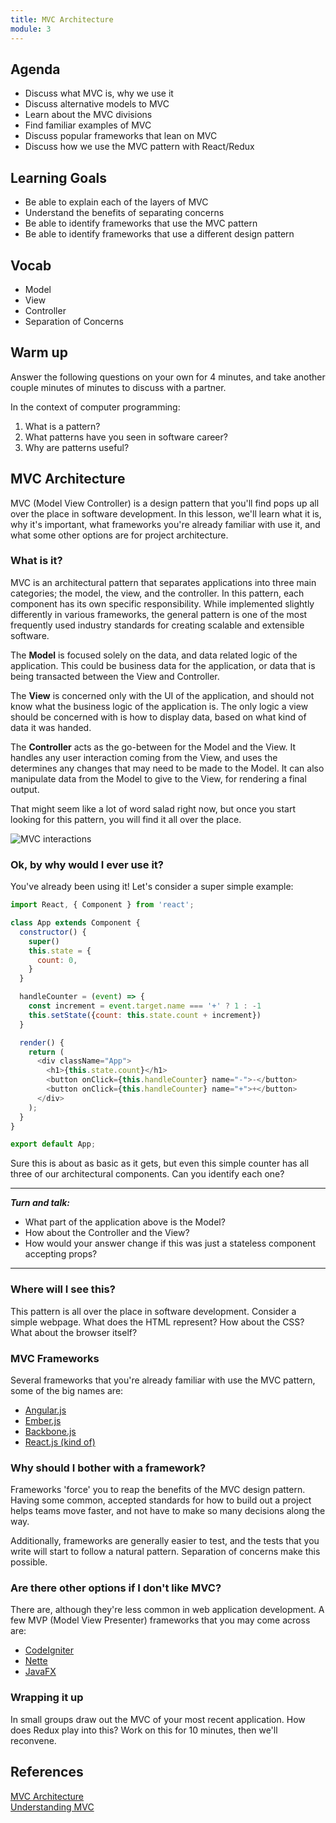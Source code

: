 ```yaml
---
title: MVC Architecture
module: 3
---
```


## Agenda

- Discuss what MVC is, why we use it
- Discuss alternative models to MVC
- Learn about the MVC divisions
- Find familiar examples of MVC
- Discuss popular frameworks that lean on MVC
- Discuss how we use the MVC pattern with React/Redux

## Learning Goals

- Be able to explain each of the layers of MVC
- Understand the benefits of separating concerns
- Be able to identify frameworks that use the MVC pattern
- Be able to identify frameworks that use a different design pattern

## Vocab

- Model
- View
- Controller
- Separation of Concerns

## Warm up
Answer the following questions on your own for 4 minutes, and take another couple minutes of minutes to discuss with a partner.

In the context of computer programming:

1. What is a pattern?
2. What patterns have you seen in software career?
3. Why are patterns useful?

## MVC Architecture

MVC (Model View Controller) is a design pattern that you'll find pops up all
over the place in software development. In this lesson, we'll learn what it is,
why it's important, what frameworks you're already familiar with use it, and
what some other options are for project architecture.

### What is it?

MVC is an architectural pattern that separates applications into three main
categories; the model, the view, and the controller. In this pattern, each
component has its own specific responsibility. While implemented slightly
differently in various frameworks, the general pattern is one of the most
frequently used industry standards for creating scalable and extensible
software.

The **Model** is focused solely on the data, and data related logic of the
application. This could be business data for the application, or data that is
being transacted between the View and Controller.

The **View** is concerned only with the UI of the application, and should not
know what the business logic of the application is. The only logic a view should
be concerned with is how to display data, based on what kind of data it was
handed.

The **Controller** acts as the go-between for the Model and the View. It handles
any user interaction coming from the View, and uses the determines any changes
that may need to be made to the Model. It can also manipulate data from the
Model to give to the View, for rendering a final output.

That might seem like a lot of word salad right now, but once you start looking
for this pattern, you will find it all over the place.

![MVC interactions](https://www.tutorialspoint.com/sencha_touch/images/mvc.jpg
"Data flow in MVC")

### Ok, by why would I ever use it?

You've already been using it! Let's consider a super simple example:

```js
import React, { Component } from 'react';

class App extends Component {
  constructor() {
    super()
    this.state = {
      count: 0,
    }
  }

  handleCounter = (event) => {
    const increment = event.target.name === '+' ? 1 : -1
    this.setState({count: this.state.count + increment})
  }

  render() {
    return (
      <div className="App">
        <h1>{this.state.count}</h1>
        <button onClick={this.handleCounter} name="-">-</button>
        <button onClick={this.handleCounter} name="+">+</button>
      </div>
    );
  }
}

export default App;
```

Sure this is about as basic as it gets, but even this simple counter has all
three of our architectural components. Can you identify each one?

---
_**Turn and talk:**_

* What part of the application above is the Model? 
* How about the Controller and the View? 
* How would your answer change if this was just a stateless component accepting props?

---

### Where will I see this?

This pattern is all over the place in software development. Consider a simple
webpage. What does the HTML represent? How about the CSS? What about the browser
itself?

### MVC Frameworks

Several frameworks that you're already familiar with use the MVC pattern, some
of the big names are:

* [Angular.js](https://angularjs.org/)
* [Ember.js](https://www.emberjs.com/)
* [Backbone.js](http://backbonejs.org/)
* [React.js (kind of)](https://reactjs.org/)

### Why should I bother with a framework?

Frameworks 'force' you to reap the benefits of the MVC design pattern. Having
some common, accepted standards for how to build out a project helps teams move
faster, and not have to make so many decisions along the way.

Additionally, frameworks are generally easier to test, and the tests that you
write will start to follow a natural pattern. Separation of concerns make this
possible.

### Are there other options if I don't like MVC?

There are, although they're less common in web application development. A
few MVP (Model View Presenter) frameworks that you may come across are:

* [CodeIgniter](https://codeigniter.com/)
* [Nette](https://nette.org/en/)
* [JavaFX](http://www.oracle.com/technetwork/java/javase/overview/javafx-overview-2158620.html)

### Wrapping it up

In small groups draw out the MVC of your most recent application. How does Redux
play into this? Work on this for 10 minutes, then we'll reconvene.

## References

[MVC
Architecture](https://developer.mozilla.org/en-US/Apps/Fundamentals/Modern_web_app_architecture/MVC_architecture)  
[Understanding
MVC](https://blog.codinghorror.com/understanding-model-view-controller/)  
